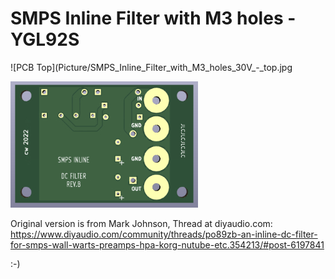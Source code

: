 # SMPS Inline Filter with M3 holes - YGL92S

![PCB Top](Picture/SMPS_Inline_Filter_with_M3_holes_30V_-_top.jpg

![PCB Bottom](Picture/SMPS_Inline_Filter_with_M3_holes_30V_-_bottom.jpg)
 
Original version is from Mark Johnson, Thread at diyaudio.com:
https://www.diyaudio.com/community/threads/po89zb-an-inline-dc-filter-for-smps-wall-warts-preamps-hpa-korg-nutube-etc.354213/#post-6197841

:-)
